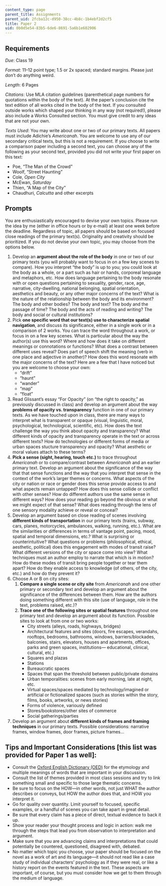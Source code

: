 ```yaml
---
content_type: page
parent_title: Assignments
parent_uid: 2fcba12c-d950-38cc-4b8c-1b4ebf2d2cf5
title: Paper 2
uid: 0b0d5e54-83b5-6de6-8691-5a6b1e602906
---
```


Requirements
------------

_Due_: Class 19

_Format_: 11–12 point type; 1.5 or 2x spaced; standard margins. Please just don’t do anything weird.

_Length_: 6 Pages

_Citations_: Use MLA citation guidelines (parenthetical page numbers for quotations within the body of the text). At the paper’s conclusion cite the text edition of all works cited in the body of the text. If you consulted outside works which shaped your thinking in any way (not required!), please also include a Works Consulted section. You must give credit to any ideas that are not your own.

_Texts Used_: You may write about one or two of our primary texts. All papers must include Adichie’s _Americanah_. You are welcome to use any of our secondary critical texts, but this is not a requirement. If you choose to write a comparison paper including a second text, you can choose any of the following as your second text, provided you did not write your first paper on this text:

*   Poe, “The Man of the Crowd”
*   Woolf, “Street Haunting”
*   Cole, _Open City_
*   McEwan, _Saturday_
*   Thien, “A Map of the City”
*   Chaudhuri, _Calcutta_ and other excerpts

Prompts
-------

You are enthusiastically encouraged to devise your own topics. Please run the idea by me (either in office hours or by e-mail) at least one week before the deadline. Regardless of topic, all papers should be based on focused close readings of the primary text(s). Originality and creativity should be prioritized. If you do not devise your own topic, you may choose from the options below.

1.  Develop an **argument about the role of the body** in one or two of our primary texts (you will probably want to focus in on a few key scenes to compare). How you interpret “the body” is up to you; you could look at the body as a whole, or a part such as hair or hands, corporeal language and metaphors, etc. How does language pertaining to the body resonate with or open questions pertaining to sexuality, gender, race, age, narrative, city-dwelling, national belonging, spatial orientation, aesthetics and beauty, or any other major concerns of the text? What is the nature of the relationship between the body and its environment? The body and other bodies? The body and text? The body and the passage of time? The body and the acts of reading and writing? The body and social or cultural institutions?
2.  Pick **one specific word that our text(s) use to characterize spatial navigation**, and discuss its significance, either in a single work or in a comparison of 2 works. You can trace the word throughout a work, or focus in on a few key scenes. What is particular about the way the author(s) use this word? Where and how does it take on different meanings or connotations or functions? What does a contrast between different uses reveal? Does part of speech shift the meaning (verb in one place and adjective in another)? How does this word resonate with the major concerns of the text? Here are a few that I have noticed but you are welcome to choose your own:
    *   “drift”
    *   “haunt”
    *   “wander”
    *   “map”
    *   “float”
3.  Read Glissant’s essay “For Opacity” (on “the right to opacity,” as previously discussed in class) and develop an argument about the way **problems of opacity vs. transparency** function in one of our primary texts. As we have touched upon in class, there are many ways to interpret what is transparent or opaque (visual, linguistic, moral, psychological, technological, scientific, etc). How does the text challenge the way you think about opacity and transparency? What different kinds of opacity and transparency operate in the text or across different texts? How do technologies or different forms of media or urban spaces stucture transparency and opacity? What aesthetic or moral values attach to these terms?
4.  **Pick a sense (sight, hearing, touch etc.)** to trace throughout _Americanah_ or to compare/contrast between _Americanah_ and an earlier primary text. Develop an argument about the significance of the way that that sense functions and the way that you interpret that sense in the context of the work’s larger themes or concerns. What aspects of the city or nation or race or gender does this sense provide access to and what aspects remain untapped? How does this sense collide or conflict with other senses? How do different authors use the same sense in different ways? How does your reading go beyond the obvious or what we might expect of that sense? What does reading through the lens of one sensory modality achieve or reveal or conceal?
5.  Develop an argument based on close reading of scenes involving **different kinds of transportation** in our primary texts (trains, subway, cars, planes, motorcycles, ambulances, walking, running, etc.). What are the similarities or differences in terms of vantage point, pacing, mood, spatial and temporal dimensions, etc.? What is surprising or counterintuitive? What questions or problems (philosophical, ethical, aesthetic, political) does this engagement with modes of transit raise? What different versions of the city or space come into view? What techniques must an author employ to narrate that which is in motion? How do these modes of transit bring people together or tear them apart? How do they enable access to knowledge (of others, of the city, etc.) and how do they prevent it?
6.  Choose A or B on city sites:  
    1.  **Compare a single scene or city site** from _Americanah_ and one other primary or secondary text and develop an argument about the significance of the differences between them. How are the authors doing something different with this site (use of language, role in the text, problems raised, etc.)?
    2.  **Trace one of the following sites or spatial features** throughout one primary text and develop an argument about its function. Possible sites to look at from one or two works:
        *   City streets (alleys, roads, highways, bridges)
        *   Architectural features and sites (doors, fire escapes, verandahs, rooftops, bedrooms, bathrooms, windows, barriers/blockades, balconies, stairs, elevators, houses and apartments, offices, parks and green spaces, institutions— educational, clinical, cultural, etc.)
        *   Squares and plazas
        *   Stations
        *   Bureaucratic spaces
        *   Spaces that span the threshold between public/private domains
        *   Urban temporalities: scenes from early morning, late at night, etc.
        *   Virtual spaces/spaces mediated by technology/imagined or artificial or fictionalized spaces (such as stories within the story, films, books, artworks, or news stories)
        *   Forms of violence, variously defined
        *   Stores/bookstores/other sites of commerce
        *   Social gatherings/parties
7.  Develop an argument about **different kinds of frames and framing techniques** in our primary texts. Possible considerations: narrative frames, window frames, door frames, picture frames…

Tips and Important Considerations \[this list was provided for Paper 1 as well\]:
---------------------------------------------------------------------------------

*   Consult the [Oxford English Dictionary (OED)](http://oed.com) for the etymology and multiple meanings of words that are important in your discussion.
*   Consult the list of themes provided in most class sessions and try to link something small and specific to those large thematic concerns.
*   Be sure to focus on the HOW—in other words, not just WHAT the author describes or conveys, but HOW the author does that, and HOW you interpret it.
*   Go for quality over quantity. Limit yourself to focused, specific examples, or a handful of scenes you can take apart in great detail.
*   Be sure that every claim has a piece of direct, textual evidence to back it up.
*   Show your reader your thought process and logic in action: walk me through the steps that lead you from observation to interpretation and argument.
*   Make sure that you are advancing claims and interpretations that could potentially be countered, questioned, disagreed with, debated.
*   No matter which topic you choose, your paper should be focused on the novel as a work of art and its language—it should not read like a case study of individual characters’ psychology as if they were real, or like a history report on the events featured in the text. These aspects are important, of course, but you must consider how we get to them through the medium of language.